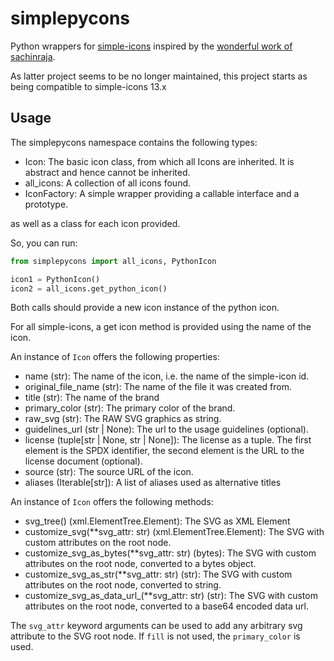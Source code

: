 # simplepycons

Python wrappers for [simple-icons](https://github.com/simple-icons/simple-icons)
inspired by the [wonderful work of sachinraja](https://github.com/sachinraja/simple-icons-py).

As latter project seems to be no longer maintained, this project starts as being compatible to
simple-icons 13.x

## Usage

The simplepycons namespace contains the following types:

* Icon: The basic icon class, from which all Icons are inherited. It is abstract and hence cannot be inherited. 
* all_icons: A collection of all icons found.
* IconFactory: A simple wrapper providing a callable interface and a prototype.

as well as a class for each icon provided.

So, you can run:

```python
from simplepycons import all_icons, PythonIcon

icon1 = PythonIcon()
icon2 = all_icons.get_python_icon()
```

Both calls should provide a new icon instance of the python icon.

For all simple-icons, a get icon method is provided using the name of the icon.

An instance of `Icon` offers the following properties:

* name (str): The name of the icon, i.e. the name of the simple-icon id.
* original_file_name (str): The name of the file it was created from.
* title (str): The name of the brand
* primary_color (str): The primary color of the brand.
* raw_svg (str): The RAW SVG graphics as string.
* guidelines_url (str | None): The url to the usage guidelines (optional).
* license (tuple[str | None, str | None]): The license as a tuple. The first element is the SPDX identifier, the second element is the URL to the license document (optional).
* source (str): The source URL of the icon.
* aliases (Iterable[str]): A list of aliases used as alternative titles

An instance of `Icon` offers the following methods:

* svg_tree() (xml.ElementTree.Element): The SVG as XML Element
* customize_svg(**svg_attr: str) (xml.ElementTree.Element): The SVG with custom attributes on the root node.
* customize_svg_as_bytes(**svg_attr: str) (bytes): The SVG with custom attributes on the root node, converted to a bytes object.
* customize_svg_as_str(**svg_attr: str) (str): The SVG with custom attributes on the root node, converted to string.
* customize_svg_as_data_url_(**svg_attr: str) (str): The SVG with custom attributes on the root node, converted to a base64 encoded data url.

The `svg_attr` keyword arguments can be used to add any arbitrary svg attribute to the SVG root node. If `fill` is not used, the `primary_color` is used.
